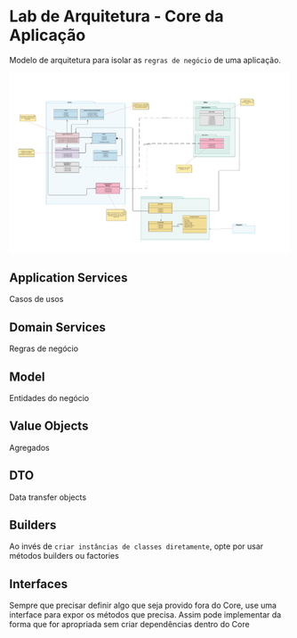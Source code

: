 # Lab de Arquitetura - Core da Aplicação
Modelo de arquitetura para isolar as `regras de negócio` de uma aplicação.

![Arquitetura](./docs/Arquitetura.png)

## Application Services
Casos de usos


## Domain Services
Regras de negócio


## Model
Entidades do negócio


## Value Objects
Agregados


## DTO
Data transfer objects

## Builders
Ao invés de `criar instâncias de classes diretamente`, opte por usar métodos builders ou factories


## Interfaces
Sempre que precisar definir algo que seja provido fora do Core, use uma interface para expor os métodos que precisa. Assim pode implementar da forma que for apropriada sem criar dependências dentro do Core